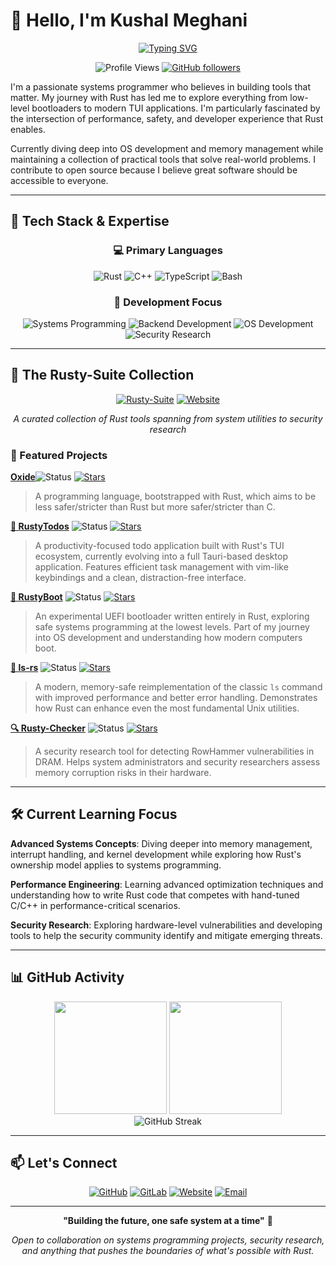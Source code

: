 # 👋 Hello, I'm Kushal Meghani

<div align="center">
  
[![Typing SVG](https://readme-typing-svg.herokuapp.com?font=Fira+Code&pause=1000&color=F75C03&center=true&vCenter=true&width=435&lines=Backend+Developer;Systems+Programmer;Rust+Enthusiast;Open+Source+Contributor)](https://git.io/typing-svg)

![Profile Views](https://komarev.com/ghpvc/?username=KushalMeghani1644&color=orange&style=flat-square)
[![GitHub followers](https://img.shields.io/github/followers/KushalMeghani1644?label=Followers&style=social)](https://github.com/KushalMeghani1644)

</div>

I'm a passionate systems programmer who believes in building tools that matter. My journey with Rust has led me to explore everything from low-level bootloaders to modern TUI applications. I'm particularly fascinated by the intersection of performance, safety, and developer experience that Rust enables.

Currently diving deep into OS development and memory management while maintaining a collection of practical tools that solve real-world problems. I contribute to open source because I believe great software should be accessible to everyone.

---

## 🚀 Tech Stack & Expertise

<div align="center">

### 💻 Primary Languages
![Rust](https://img.shields.io/badge/-Rust-000000?style=for-the-badge&logo=rust&logoColor=white)
![C++](https://img.shields.io/badge/-C++-00599C?style=for-the-badge&logo=c%2B%2B&logoColor=white)
![TypeScript](https://img.shields.io/badge/-TypeScript-3178C6?style=for-the-badge&logo=typescript&logoColor=white)
![Bash](https://img.shields.io/badge/-Bash-4EAA25?style=for-the-badge&logo=gnu-bash&logoColor=white)

### 🔧 Development Focus
![Systems Programming](https://img.shields.io/badge/-Systems%20Programming-FF6B6B?style=for-the-badge)
![Backend Development](https://img.shields.io/badge/-Backend%20Development-4ECDC4?style=for-the-badge)
![OS Development](https://img.shields.io/badge/-OS%20Development-45B7D1?style=for-the-badge)
![Security Research](https://img.shields.io/badge/-Security%20Research-96CEB4?style=for-the-badge)

</div>

---

## 🦀 The Rusty-Suite Collection

<div align="center">

[![Rusty-Suite](https://img.shields.io/badge/🦀-Rusty--Suite-orange?style=for-the-badge)](https://rusty-suite.tech)
[![Website](https://img.shields.io/website?down_color=red&down_message=offline&up_color=green&up_message=online&url=https%3A//rusty-suite.tech&style=for-the-badge)](https://rusty-suite.tech)

*A curated collection of Rust tools spanning from system utilities to security research*

</div>

### 🚀 Featured Projects

**[Oxide](https://github.com/KushalMeghani1644/Oxide)**![Status](https://img.shields.io/badge/Status-Development-yellow) [![Stars](https://img.shields.io/github/stars/KushalMeghani1644/Oxide?style=flat-square)](https://github.com/KushalMeghani1644/Oxide)
> A programming language, bootstrapped with Rust, which aims to be less safer/stricter than Rust but more safer/stricter than C.

**[🦀 RustyTodos](https://github.com/KushalMeghani1644/RustyTodos)** ![Status](https://img.shields.io/badge/Status-Active-brightgreen) [![Stars](https://img.shields.io/github/stars/KushalMeghani1644/RustyTodos?style=flat-square)](https://github.com/KushalMeghani1644/RustyTodos)
> A productivity-focused todo application built with Rust's TUI ecosystem, currently evolving into a full Tauri-based desktop application. Features efficient task management with vim-like keybindings and a clean, distraction-free interface.

**[🚀 RustyBoot](https://github.com/KushalMeghani1644/RustyBoot)** ![Status](https://img.shields.io/badge/Status-Development-yellow) [![Stars](https://img.shields.io/github/stars/KushalMeghani1644/RustyBoot?style=flat-square)](https://github.com/KushalMeghani1644/RustyBoot)
> An experimental UEFI bootloader written entirely in Rust, exploring safe systems programming at the lowest levels. Part of my journey into OS development and understanding how modern computers boot.

**[📁 ls-rs](https://github.com/KushalMeghani1644/ls-rs)** ![Status](https://img.shields.io/badge/Status-Active-brightgreen) [![Stars](https://img.shields.io/github/stars/KushalMeghani1644/ls-rs?style=flat-square)](https://github.com/KushalMeghani1644/ls-rs)
> A modern, memory-safe reimplementation of the classic `ls` command with improved performance and better error handling. Demonstrates how Rust can enhance even the most fundamental Unix utilities.

**[🔍 Rusty-Checker](https://github.com/KushalMeghani1644/Rusty-Checker)** ![Status](https://img.shields.io/badge/Status-Testing-orange) [![Stars](https://img.shields.io/github/stars/KushalMeghani1644/Rusty-Checker?style=flat-square)](https://github.com/KushalMeghani1644/Rusty-Checker)
> A security research tool for detecting RowHammer vulnerabilities in DRAM. Helps system administrators and security researchers assess memory corruption risks in their hardware.

---

## 🛠️ Current Learning Focus

**Advanced Systems Concepts**: Diving deeper into memory management, interrupt handling, and kernel development while exploring how Rust's ownership model applies to systems programming.

**Performance Engineering**: Learning advanced optimization techniques and understanding how to write Rust code that competes with hand-tuned C/C++ in performance-critical scenarios.

**Security Research**: Exploring hardware-level vulnerabilities and developing tools to help the security community identify and mitigate emerging threats.

---

## 📊 GitHub Activity

<div align="center">

<img height="180em" src="https://github-readme-stats.vercel.app/api?username=KushalMeghani1644&show_icons=true&theme=github_dark&hide_border=true&count_private=true&include_all_commits=true" />
<img height="180em" src="https://github-readme-stats.vercel.app/api/top-langs/?username=KushalMeghani1644&layout=compact&theme=github_dark&hide_border=true&langs_count=6" />

</div>

<div align="center">

<img src="https://github-readme-streak-stats.herokuapp.com/?user=KushalMeghani1644&theme=github-dark-blue&hide_border=true" alt="GitHub Streak" />

</div>

---

## 📫 Let's Connect

<div align="center">

[![GitHub](https://img.shields.io/badge/-GitHub-181717?style=for-the-badge&logo=github&logoColor=white)](https://github.com/KushalMeghani1644)
[![GitLab](https://img.shields.io/badge/-GitLab-FC6D26?style=for-the-badge&logo=gitlab&logoColor=white)](https://gitlab.com/KushalMeghani1644)
[![Website](https://img.shields.io/badge/-Website-FF7139?style=for-the-badge&logo=firefox-browser&logoColor=white)](https://rusty-suite.tech)
[![Email](https://img.shields.io/badge/-Email-D14836?style=for-the-badge&logo=gmail&logoColor=white)](mailto:kushalmeghani108@gmail.com)

</div>

---

<div align="center">

**"Building the future, one safe system at a time"** 🦀

*Open to collaboration on systems programming projects, security research, and anything that pushes the boundaries of what's possible with Rust.*

</div>
